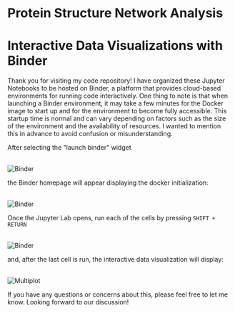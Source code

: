 # Protein Structure Network Analysis

# Interactive Data Visualizations with Binder

Thank you for visiting my code repository! I have organized these Jupyter Notebooks to be hosted on Binder, a platform that provides cloud-based environments for running code interactively. One thing to note is that when launching a Binder environment, it may take a few minutes for the Docker image to start up and for the environment to become fully accessible. This startup time is normal and can vary depending on factors such as the size of the environment and the availability of resources. I wanted to mention this in advance to avoid confusion or misunderstanding.

After selecting the "launch binder" widget 

<br>
<img src="./img/launch_binder.png" alt="Binder">
<br>

the Binder homepage will appear displaying the docker initialization:

<br>
<img src="./img/binder_homepage.png" alt="Binder">
<br>


Once the Jupyter Lab opens, run each of the cells by pressing `SHIFT + RETURN` 

<br>
<img src="./img/jupyter_lab.png" alt="Binder">
<br>

and, after the last cell is run, the interactive data visualization will display:

<br>
<img src="./img/network_comparisons_multiplot.png" alt="Multiplot">
<br>


If you have any questions or concerns about this, please feel free to let me know. Looking forward to our discussion!
